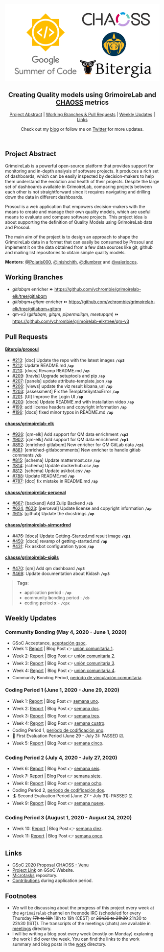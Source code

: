 <div align="center">
    <a href="https://summerofcode.withgoogle.com/projects/#5489558193438720"><img src="notes/gsoc.png" width="720" alt="google-summer-of-code"></a>
    <h2>
    Creating Quality models using GrimoireLab and <a href="https://github.com/chaoss">CHAOSS</a> metrics
    </h2>
</div>

<p align="center">
	<a href="#project-abstract">Project Abstract</a> | 
	<a href="#working-branches">Working Branches & Pull Requests</a> | 
	<a href="#weekly-updates">Weekly Updates</a> | 
	<a href="#links">Links</a>
</p>

<p align="center">
	Check out my <a href="https://vchrombie.github.io/blog">blog</a> or follow me on <a href="https://twitter.com/vchrombie">Twitter</a> for more updates.
</p>
<br>

## Project Abstract

GrimoireLab is a powerful open-source platform that provides support for monitoring and in-depth analysis of software projects. It produces a rich set of dashboards, which can be easily inspected by decision-makers to help them understand the evolution and health of their projects. Despite the large set of dashboards available in GrimoireLab, comparing projects between each other is not straightforward since it requires navigating and drilling down the data in different dashboards.

Prosoul is a web application that empowers decision-makers with the means to create and manage their own quality models, which are useful means to evaluate and compare software projects. This project idea is about supporting the definition of Quality Models using GrimoireLab data and Prosoul.

The main aim of the project is to design an approach to shape the GrimoireLab data in a format that can easily be consumed by Prosoul and implement it on the data obtained from a few data sources like git, github and mailing list repositories to obtain simple quality models.

**Mentors**: [@Polaris000](https://github.com/Polaris000), [@inishchith](https://github.com/inishchith), [@dlumbrer](https://github.com/dlumbrer) and [@valeriocos](https://github.com/valeriocos).

## Working Branches

- _gitlabqm_ enricher :fast_forward: https://github.com/vchrombie/grimoirelab-elk/tree/gitlabqm
- _gitlabqm_+_gitqm_ enricher :fast_forward: https://github.com/vchrombie/grimoirelab-elk/tree/gitlabqm+gitqm
- qm-v3 (_gitlabqm, gitqm, pipermailqm, meetupqm_) :fast_forward: https://github.com/vchrombie/grimoirelab-elk/tree/qm-v3

## Pull Requests

#### [Bitergia/prosoul](https://github.com/Bitergia/prosoul)

- [#213](https://github.com/Bitergia/prosoul/pull/213): [doc] Update the repo with the latest images **`/cp3`**
- [#212](https://github.com/Bitergia/prosoul/pull/212): Update README.md **`/ap`**
- [#210](https://github.com/Bitergia/prosoul/pull/210): [docs] Revamp README.md **`/ap`**
- [#209](https://github.com/Bitergia/prosoul/pull/209): [travis] Upgrade setuptools and pip **`/ap`**
- [#207](https://github.com/Bitergia/prosoul/pull/207): [panels] update attribute-template.json **`/ap`**
- [#206](https://github.com/Bitergia/prosoul/pull/206): [views] update the viz result kibana_url **`/ap`**
- [#203](https://github.com/Bitergia/prosoul/pull/203): [assessment] Fix the TemplateSyntaxError **`/ap`**
- [#201](https://github.com/Bitergia/prosoul/pull/201): [UI] Improve the Login UI **`/ap`**
- [#200](https://github.com/Bitergia/prosoul/pull/200): [docs] Update README.md with installation video **`/ap`**
- [#199](https://github.com/Bitergia/prosoul/pull/199): add license headers and copyright information **`/ap`**
- [#196](https://github.com/Bitergia/prosoul/pull/196): [docs] fixed minor typos in README.md **`/ap`**

#### [chaoss/grimoirelab-elk](https://github.com/chaoss/grimoirelab-elk)

- [#926](https://github.com/chaoss/grimoirelab-elk/pull/926): [qm-elk] Add support for QM data enrichment **`/cp2`**
- [#902](https://github.com/chaoss/grimoirelab-elk/pull/902): [qm-elk] Add support for QM data enrichment **`/cp1`**
- [#892](https://github.com/chaoss/grimoirelab-elk/pull/892): [enriched-gitlabqm] New enricher for QM GitLab data **`/cp1`**
- [#881](https://github.com/chaoss/grimoirelab-elk/pull/881): [enriched-gitlabcomments] New enricher to handle gitlab comments  **`/cb`**
- [#815](https://github.com/chaoss/grimoirelab-elk/pull/815): [schema] Update mattermost.csv **`/ap`**
- [#814](https://github.com/chaoss/grimoirelab-elk/pull/814): [schema] Update dockerhub.csv **`/ap`**
- [#812](https://github.com/chaoss/grimoirelab-elk/pull/812): [schema] Update askbot.csv **`/ap`**
- [#788](https://github.com/chaoss/grimoirelab-elk/pull/788): Update README.md **`/ap`**
- [#787](https://github.com/chaoss/grimoirelab-elk/pull/787): [doc] fix mistake in README.md **`/ap`**

#### [chaoss/grimoirelab-perceval](https://github.com/chaoss/grimoirelab-perceval)

- [#667](https://github.com/chaoss/grimoirelab-perceval/pull/667): [backend] Add Zulip Backend **`/cb`**
- [#624](https://github.com/chaoss/grimoirelab-perceval/pull/624), [#623](https://github.com/chaoss/grimoirelab-perceval/pull/623): [perceval] Update license and copyright information **`/ap`**
- [#615](https://github.com/chaoss/grimoirelab-perceval/pull/615): [github] Update the docstrings **`/ap`**

#### [chaoss/grimoirelab-sirmordred](https://github.com/chaoss/grimoirelab-sirmordred)

- [#476](https://github.com/chaoss/grimoirelab-sirmordred/pull/476): [docs] Update Getting-Started.md result image **`/cp1`**
- [#450](https://github.com/chaoss/grimoirelab-sirmordred/pull/450): [docs] revamp of getting-started.md **`/ap`**
- [#431](https://github.com/chaoss/grimoirelab-sirmordred/pull/431): Fix askbot configuration typos **`/ap`**

#### [chaoss/grimoirelab-sigils](https://github.com/chaoss/grimoirelab-sigils)

- [#470](https://github.com/chaoss/grimoirelab-sigils/pull/470):  [qm] Add qm dashboard **`/cp3`**
- [#469](https://github.com/chaoss/grimoirelab-sigils/pull/469):  Update documentation about Kidash **`/cp3`**

> **Tags**:
> - **a**pplication **p**eriod : **`/ap`**
> - **c**ommunity **b**onding period : **`/cb`** 
> - **c**oding **p**eriod **x** - **`/cpx`** <br>

## Weekly Updates

### Community Bonding (May 4, 2020 - June 1, 2020)

- GSoC Acceptance, [aceptación gsoc](https://vchrombie.github.io/blog/gsoc-acceptance).
- Week 1: [Report](work/community-bonding#week-1-summary) | Blog Post :point_right: [unión comunitaria 1](https://vchrombie.github.io/blog/community-bonding-1).
- Week 2: [Report](work/community-bonding#week-2-summary) | Blog Post :point_right: [unión comunitaria 2](https://vchrombie.github.io/blog/community-bonding-2).
- Week 3: [Report](work/community-bonding#week-3-summary) | Blog Post :point_right: [unión comunitaria 3](https://vchrombie.github.io/blog/community-bonding-3).
- Week 4: [Report](work/community-bonding#week-4-summary) | Blog Post :point_right: [unión comunitaria 4](https://vchrombie.github.io/blog/community-bonding-4).
- Community Bonding Period, [período de vinculación comunitaria](https://vchrombie.github.io/blog/community-bonding-period).

### Coding Period 1 (June 1, 2020 - June 29, 2020)

- Week 1: [Report](work/week-1/#week-1-summary) | Blog Post :point_right: [semana uno](https://vchrombie.github.io/blog/coding-period-1-week-1).
- Week 2: [Report](work/week-2/#week-2-summary) | Blog Post :point_right: [semana dos](https://vchrombie.github.io/blog/coding-period-1-week-2).
- Week 3: [Report](work/week-3/#week-3-summary) | Blog Post :point_right: [semana tres](https://vchrombie.github.io/blog/coding-period-1-week-3).
- Week 4: [Report](work/week-4/#week-4-summary) | Blog Post :point_right: [semana cuatro](https://vchrombie.github.io/blog/coding-period-1-week-4).
- Coding Period 1, [período de codificación uno](https://vchrombie.github.io/blog/coding-period-1).
- :bicyclist: First Evaluation Period (June 29 - July 3): PASSED :ballot_box_with_check:.
- Week 5: [Report](work/week-5/#week-5-summary) | Blog Post :point_right: [semana cinco](https://vchrombie.github.io/blog/coding-period-1-week-5).

### Coding Period 2 (July 4, 2020 - July 27, 2020)

- Week 6: [Report](work/week-6/#week-6-summary) | Blog Post :point_right: [semana seis](https://vchrombie.github.io/blog/coding-period-2-week-6).
- Week 7: [Report](work/week-7/#week-7-summary) | Blog Post :point_right: [semana siete](https://vchrombie.github.io/blog/coding-period-2-week-7).
- Week 8: [Report](work/week-8/#week-8-summary) | Blog Post :point_right: [semana ocho](https://vchrombie.github.io/blog/coding-period-2-week-8).
- Coding Period 2, [período de codificación dos](https://vchrombie.github.io/blog/coding-period-2).
- :surfer: Second Evaluation Period (June 27 - July 31): PASSED :ballot_box_with_check:.
- Week 9: [Report](work/week-9/#week-9-summary) | Blog Post :point_right: [semana nueve](https://vchrombie.github.io/blog/coding-period-2-week-9).

### Coding Period 3 (August 1, 2020 - August 24, 2020)

- Week 10: [Report](work/week-10/#week-10-summary) | Blog Post :point_right: [semana diez](https://vchrombie.github.io/blog/coding-period-3-week-10).
- Week 11: [Report](work/week-11/#week-11-summary) | Blog Post :point_right: [semana once](https://vchrombie.github.io/blog/coding-period-3-week-11).

## Links

- [GSoC 2020 Proposal CHAOSS - Venu](notes/gsoc-proposal-venu.pdf)
- [Project Link](https://summerofcode.withgoogle.com/projects/#5489558193438720) on GSoC Website.
- [Microtasks](https://github.com/vchrombie/chaoss-microtasks) repository.
- [Contributions](notes/application-period-contributions.md) during application period.

## Footnotes

- We will be discussing about the progress of this project every week at the `#grimoirelab` channel on freenode IRC (scheduled for every Thursday ~~17h to 18h~~ 18h to 19h (CEST) or ~~20h30 to 21h30~~ 21h30 to 22h30 (IST)). The transcripts of the meetings (chats) are available in [meetings](meetings/) directory.
- I will be writing a blog post every week (mostly on Monday) explaning the work I did over the week. You can find the links to the work summary and blog posts in the [work](work/) directory.
